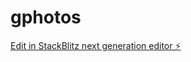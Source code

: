 # gphotos

[Edit in StackBlitz next generation editor ⚡️](https://stackblitz.com/~/github.com/nsdevaraj/gphotos)